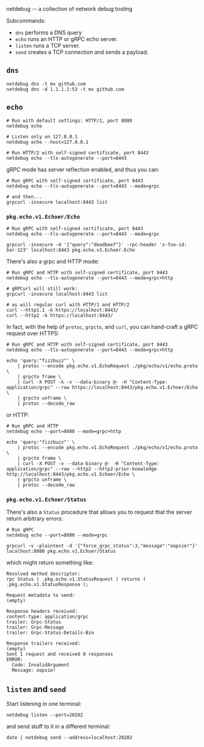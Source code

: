 netdebug -- a collection of network debug tooling

Subcommands:

  - `dns` performs a DNS query
  - `echo` runs an HTTP or gRPC echo server.
  - `listen` runs a TCP server.
  - `send` creates a TCP connection and sends a payload.

## `dns`

```
netdebug dns -t mx github.com
netdebug dns -d 1.1.1.1:53 -t mx github.com
```

## `echo`

```
# Run with default settings: HTTP/1, port 8080
netdebug echo

# Listen only on 127.0.0.1
netdebug echo --host=127.0.0.1

# Run HTTP/2 with self-signed certificate, port 8443
netdebug echo --tls-autogenerate --port=8443
```

gRPC mode has server reflection enabled, and thus you can:

```
# Run gRPC with self-signed certificate, port 8443
netdebug echo --tls-autogenerate --port=8443 --mode=grpc

# and then...
grpcurl -insecure localhost:8443 list
```

### `pkg.echo.v1.Echoer/Echo`

```
# Run gRPC with self-signed certificate, port 8443
netdebug echo --tls-autogenerate --port=8443 --mode=grpc

grpcurl -insecure -d '{"query":"deadbeef"}' -rpc-header 'x-foo-id: bar-123' localhost:8443 pkg.echo.v1.Echoer.Echo
```

There's also a grpc and HTTP mode:

```
# Run gRPC and HTTP with self-signed certificate, port 8443
netdebug echo --tls-autogenerate --port=8443 --mode=grpc+http

# gRPCurl will still work:
grpcurl -insecure localhost:8443 list

# as will regular curl with HTTP/1 and HTTP/2
curl --http1.1 -k https://localhost:8443/
curl --http2 -k https://localhost:8443/
```

In fact, with the help of `protoc`, `grpcto`, and `curl`, you can hand-craft a gRPC request over HTTPS:

```
# Run gRPC and HTTP with self-signed certificate, port 8443
netdebug echo --tls-autogenerate --port=8443 --mode=grpc+http

echo 'query:"fizzbuzz"' \
    | protoc --encode pkg.echo.v1.EchoRequest ./pkg/echo/v1/echo.proto \
    | grpcto frame \
    | curl -X POST -k -v --data-binary @- -H "Content-Type: application/grpc" --raw https://localhost:8443/pkg.echo.v1.Echoer/Echo \
    | grpcto unframe \
    | protoc --decode_raw
```

or HTTP:

```
# Run gRPC and HTTP
netdebug echo --port=8080 --mode=grpc+http

echo 'query:"fizzbuzz"' \
    | protoc --encode pkg.echo.v1.EchoRequest ./pkg/echo/v1/echo.proto \
    | grpcto frame \
    | curl -X POST -v --data-binary @- -H "Content-Type: application/grpc" --raw --http2 --http2-prior-knowledge http://localhost:8443/pkg.echo.v1.Echoer/Echo \
    | grpcto unframe \
    | protoc --decode_raw
```

### `pkg.echo.v1.Echoer/Status`

There's also a `Status` procedure that allows you to request that the server return arbitrary errors:

```
# Run gRPC
netdebug echo --port=8080 --mode=grpc

grpcurl -v -plaintext -d '{"force_grpc_status":3,"message":"oopsie!"}' localhost:8080 pkg.echo.v1.Echoer/Status
```

which might return something like:

```
Resolved method descriptor:
rpc Status ( .pkg.echo.v1.StatusRequest ) returns ( .pkg.echo.v1.StatusResponse );

Request metadata to send:
(empty)

Response headers received:
content-type: application/grpc
trailer: Grpc-Status
trailer: Grpc-Message
trailer: Grpc-Status-Details-Bin

Response trailers received:
(empty)
Sent 1 request and received 0 responses
ERROR:
  Code: InvalidArgument
  Message: oopsie!
```

## `listen` and `send`

Start listening in one terminal:

```
netdebug listen --port=20202
```

and send stuff to it in a different terminal:

```
date | netdebug send --address=localhost:20202
```

